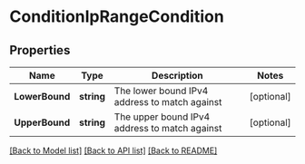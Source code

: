 # ConditionIpRangeCondition

## Properties

Name | Type | Description | Notes
------------ | ------------- | ------------- | -------------
**LowerBound** | **string** | The lower bound IPv4 address to match against | [optional] 
**UpperBound** | **string** | The upper bound IPv4 address to match against | [optional] 

[[Back to Model list]](../README.md#documentation-for-models) [[Back to API list]](../README.md#documentation-for-api-endpoints) [[Back to README]](../README.md)


